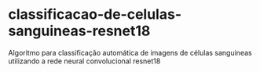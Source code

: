 # classificacao-de-celulas-sanguineas-resnet18
Algoritmo para classificação automática de imagens de células sanguineas utilizando a rede neural convolucional resnet18
